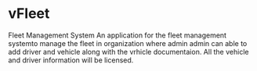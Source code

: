 # vFleet
Fleet Management System
An application for the fleet management systemto manage the fleet in organization where admin admin can able to add driver and vehicle along with the vrhicle documentaion. All the vehicle and driver information will be licensed. 

